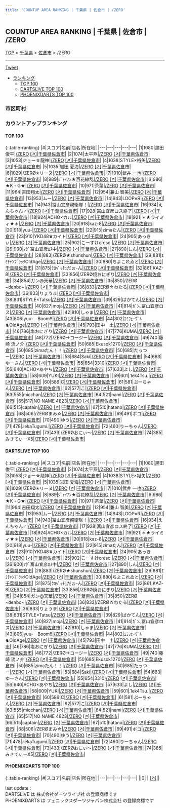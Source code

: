 ```yaml
---
title: 'COUNTUP AREA RANKING | 千葉県 | 佐倉市 | /ZERO'
---
```

## COUNTUP AREA RANKING | 千葉県 | 佐倉市 | /ZERO

[TOP](/darts/rank/) > [千葉県](/darts/rank/千葉県/) > [佐倉市](/darts/rank/千葉県/佐倉市/) > /ZERO

___

<a href="https://twitter.com/share?ref_src=twsrc%5Etfw" data-text="COUNTUP AREA RANKING | 千葉県佐倉市/ZERO" class="twitter-share-button" data-hashtags="DARTSLIVE,PHOENIXDARTS,darts,ダーツ" data-show-count="false">Tweet</a>

* [ランキング](#カウントアップランキング)
    * [TOP 100](#top-100)
    * [DARTSLIVE TOP 100](#dartslive-top-100)
    * [PHOENIXDARTS TOP 100](#phoenixdarts-top-100)

### 市区町村

<ul>

</ul>

### カウントアップランキング

#### TOP 100



{:.table-ranking}
|#|スコア|名前|店名|所在地|
|---|---|---|---|---|
|1|1080|<span class="rank-name-dl">黒田 俊平</span>|<a href="/darts/rank/shops/87c062e3595cfa480d9b047a20a7ba1e.html">/ZERO</a> <a href="https://search.dartslive.com/jp/shop/87c062e3595cfa480d9b047a20a7ba1e">[↗]</a>|<a href="/darts/rank/千葉県/佐倉市">千葉県佐倉市</a>|
|2|1074|<span class="rank-name-dl">太平燕</span>|<a href="/darts/rank/shops/87c062e3595cfa480d9b047a20a7ba1e.html">/ZERO</a> <a href="https://search.dartslive.com/jp/shop/87c062e3595cfa480d9b047a20a7ba1e">[↗]</a>|<a href="/darts/rank/千葉県/佐倉市">千葉県佐倉市</a>|
|3|1053|<span class="rank-name-dl">ジョー☆龍神</span>|<a href="/darts/rank/shops/87c062e3595cfa480d9b047a20a7ba1e.html">/ZERO</a> <a href="https://search.dartslive.com/jp/shop/87c062e3595cfa480d9b047a20a7ba1e">[↗]</a>|<a href="/darts/rank/千葉県/佐倉市">千葉県佐倉市</a>|
|4|1038|<span class="rank-name-dl">STYLE×裕矢</span>|<a href="/darts/rank/shops/87c062e3595cfa480d9b047a20a7ba1e.html">/ZERO</a> <a href="https://search.dartslive.com/jp/shop/87c062e3595cfa480d9b047a20a7ba1e">[↗]</a>|<a href="/darts/rank/千葉県/佐倉市">千葉県佐倉市</a>|
|5|1035|<span class="rank-name-dl">岩田 夏海</span>|<a href="/darts/rank/shops/87c062e3595cfa480d9b047a20a7ba1e.html">/ZERO</a> <a href="https://search.dartslive.com/jp/shop/87c062e3595cfa480d9b047a20a7ba1e">[↗]</a>|<a href="/darts/rank/千葉県/佐倉市">千葉県佐倉市</a>|
|6|1029|<span class="rank-name-dl">/ZERØ✭リーヌ</span>|<a href="/darts/rank/shops/87c062e3595cfa480d9b047a20a7ba1e.html">/ZERO</a> <a href="https://search.dartslive.com/jp/shop/87c062e3595cfa480d9b047a20a7ba1e">[↗]</a>|<a href="/darts/rank/千葉県/佐倉市">千葉県佐倉市</a>|
|7|1010|<span class="rank-name-dl">武井 一也</span>|<a href="/darts/rank/shops/87c062e3595cfa480d9b047a20a7ba1e.html">/ZERO</a> <a href="https://search.dartslive.com/jp/shop/87c062e3595cfa480d9b047a20a7ba1e">[↗]</a>|<a href="/darts/rank/千葉県/佐倉市">千葉県佐倉市</a>|
|8|989|<span class="rank-name-dl">ｼﾞｬｲｱﾝ★百花繚乱</span>|<a href="/darts/rank/shops/87c062e3595cfa480d9b047a20a7ba1e.html">/ZERO</a> <a href="https://search.dartslive.com/jp/shop/87c062e3595cfa480d9b047a20a7ba1e">[↗]</a>|<a href="/darts/rank/千葉県/佐倉市">千葉県佐倉市</a>|
|9|986|<span class="rank-name-dl">★K・G★</span>|<a href="/darts/rank/shops/87c062e3595cfa480d9b047a20a7ba1e.html">/ZERO</a> <a href="https://search.dartslive.com/jp/shop/87c062e3595cfa480d9b047a20a7ba1e">[↗]</a>|<a href="/darts/rank/千葉県/佐倉市">千葉県佐倉市</a>|
|10|971|<span class="rank-name-dl">茶葉</span>|<a href="/darts/rank/shops/87c062e3595cfa480d9b047a20a7ba1e.html">/ZERO</a> <a href="https://search.dartslive.com/jp/shop/87c062e3595cfa480d9b047a20a7ba1e">[↗]</a>|<a href="/darts/rank/千葉県/佐倉市">千葉県佐倉市</a>|
|11|964|<span class="rank-name-dl">吉田翔太</span>|<a href="/darts/rank/shops/87c062e3595cfa480d9b047a20a7ba1e.html">/ZERO</a> <a href="https://search.dartslive.com/jp/shop/87c062e3595cfa480d9b047a20a7ba1e">[↗]</a>|<a href="/darts/rank/千葉県/佐倉市">千葉県佐倉市</a>|
|12|954|<span class="rank-name-dl">兼山 智美</span>|<a href="/darts/rank/shops/87c062e3595cfa480d9b047a20a7ba1e.html">/ZERO</a> <a href="https://search.dartslive.com/jp/shop/87c062e3595cfa480d9b047a20a7ba1e">[↗]</a>|<a href="/darts/rank/千葉県/佐倉市">千葉県佐倉市</a>|
|13|953|<span class="rank-name-dl">ムー</span>|<a href="/darts/rank/shops/87c062e3595cfa480d9b047a20a7ba1e.html">/ZERO</a> <a href="https://search.dartslive.com/jp/shop/87c062e3595cfa480d9b047a20a7ba1e">[↗]</a>|<a href="/darts/rank/千葉県/佐倉市">千葉県佐倉市</a>|
|14|943|<span class="rank-name-dl">LOOP⭐︎R</span>|<a href="/darts/rank/shops/87c062e3595cfa480d9b047a20a7ba1e.html">/ZERO</a> <a href="https://search.dartslive.com/jp/shop/87c062e3595cfa480d9b047a20a7ba1e">[↗]</a>|<a href="/darts/rank/千葉県/佐倉市">千葉県佐倉市</a>|
|14|943|<span class="rank-name-dl">冨山宜彦親衛隊！</span>|<a href="/darts/rank/shops/87c062e3595cfa480d9b047a20a7ba1e.html">/ZERO</a> <a href="https://search.dartslive.com/jp/shop/87c062e3595cfa480d9b047a20a7ba1e">[↗]</a>|<a href="/darts/rank/千葉県/佐倉市">千葉県佐倉市</a>|
|16|934|<span class="rank-name-dl">えんちゃん♂</span>|<a href="/darts/rank/shops/87c062e3595cfa480d9b047a20a7ba1e.html">/ZERO</a> <a href="https://search.dartslive.com/jp/shop/87c062e3595cfa480d9b047a20a7ba1e">[↗]</a>|<a href="/darts/rank/千葉県/佐倉市">千葉県佐倉市</a>|
|17|928|<span class="rank-name-dl">冨山宜彦ロス終了</span>|<a href="/darts/rank/shops/87c062e3595cfa480d9b047a20a7ba1e.html">/ZERO</a> <a href="https://search.dartslive.com/jp/shop/87c062e3595cfa480d9b047a20a7ba1e">[↗]</a>|<a href="/darts/rank/千葉県/佐倉市">千葉県佐倉市</a>|
|18|924|<span class="rank-name-dl">ACHO×カル</span>|<a href="/darts/rank/shops/87c062e3595cfa480d9b047a20a7ba1e.html">/ZERO</a> <a href="https://search.dartslive.com/jp/shop/87c062e3595cfa480d9b047a20a7ba1e">[↗]</a>|<a href="/darts/rank/千葉県/佐倉市">千葉県佐倉市</a>|
|19|921|<span class="rank-name-dl">＊★ライミィ★＊</span>|<a href="/darts/rank/shops/87c062e3595cfa480d9b047a20a7ba1e.html">/ZERO</a> <a href="https://search.dartslive.com/jp/shop/87c062e3595cfa480d9b047a20a7ba1e">[↗]</a>|<a href="/darts/rank/千葉県/佐倉市">千葉県佐倉市</a>|
|20|918|<span class="rank-name-dl">kaz-8</span>|<a href="/darts/rank/shops/87c062e3595cfa480d9b047a20a7ba1e.html">/ZERO</a> <a href="https://search.dartslive.com/jp/shop/87c062e3595cfa480d9b047a20a7ba1e">[↗]</a>|<a href="/darts/rank/千葉県/佐倉市">千葉県佐倉市</a>|
|20|918|<span class="rank-name-dl">yuu-</span>|<a href="/darts/rank/shops/87c062e3595cfa480d9b047a20a7ba1e.html">/ZERO</a> <a href="https://search.dartslive.com/jp/shop/87c062e3595cfa480d9b047a20a7ba1e">[↗]</a>|<a href="/darts/rank/千葉県/佐倉市">千葉県佐倉市</a>|
|22|915|<span class="rank-name-dl">zimaたん</span>|<a href="/darts/rank/shops/87c062e3595cfa480d9b047a20a7ba1e.html">/ZERO</a> <a href="https://search.dartslive.com/jp/shop/87c062e3595cfa480d9b047a20a7ba1e">[↗]</a>|<a href="/darts/rank/千葉県/佐倉市">千葉県佐倉市</a>|
|23|910|<span class="rank-name-dl">YKD48♛カイト</span>|<a href="/darts/rank/shops/87c062e3595cfa480d9b047a20a7ba1e.html">/ZERO</a> <a href="https://search.dartslive.com/jp/shop/87c062e3595cfa480d9b047a20a7ba1e">[↗]</a>|<a href="/darts/rank/千葉県/佐倉市">千葉県佐倉市</a>|
|24|905|<span class="rank-name-dl">あっきぃ</span>|<a href="/darts/rank/shops/87c062e3595cfa480d9b047a20a7ba1e.html">/ZERO</a> <a href="https://search.dartslive.com/jp/shop/87c062e3595cfa480d9b047a20a7ba1e">[↗]</a>|<a href="/darts/rank/千葉県/佐倉市">千葉県佐倉市</a>|
|25|902|<span class="rank-name-dl">こーすけcresc.</span>|<a href="/darts/rank/shops/87c062e3595cfa480d9b047a20a7ba1e.html">/ZERO</a> <a href="https://search.dartslive.com/jp/shop/87c062e3595cfa480d9b047a20a7ba1e">[↗]</a>|<a href="/darts/rank/千葉県/佐倉市">千葉県佐倉市</a>|
|26|900|<span class="rank-name-dl">ﾏﾀﾞ冨山宜彦ﾛｽ中</span>|<a href="/darts/rank/shops/87c062e3595cfa480d9b047a20a7ba1e.html">/ZERO</a> <a href="https://search.dartslive.com/jp/shop/87c062e3595cfa480d9b047a20a7ba1e">[↗]</a>|<a href="/darts/rank/千葉県/佐倉市">千葉県佐倉市</a>|
|27|890|<span class="rank-name-dl">しん</span>|<a href="/darts/rank/shops/87c062e3595cfa480d9b047a20a7ba1e.html">/ZERO</a> <a href="https://search.dartslive.com/jp/shop/87c062e3595cfa480d9b047a20a7ba1e">[↗]</a>|<a href="/darts/rank/千葉県/佐倉市">千葉県佐倉市</a>|
|28|883|<span class="rank-name-dl">/ZERØ★shunshun</span>|<a href="/darts/rank/shops/87c062e3595cfa480d9b047a20a7ba1e.html">/ZERO</a> <a href="https://search.dartslive.com/jp/shop/87c062e3595cfa480d9b047a20a7ba1e">[↗]</a>|<a href="/darts/rank/千葉県/佐倉市">千葉県佐倉市</a>|
|29|881|<span class="rank-name-dl">ｴﾐﾁｬﾝﾌﾞﾗｯｸOldAge</span>|<a href="/darts/rank/shops/87c062e3595cfa480d9b047a20a7ba1e.html">/ZERO</a> <a href="https://search.dartslive.com/jp/shop/87c062e3595cfa480d9b047a20a7ba1e">[↗]</a>|<a href="/darts/rank/千葉県/佐倉市">千葉県佐倉市</a>|
|30|880|<span class="rank-name-dl">ちよこれゐと</span>|<a href="/darts/rank/shops/87c062e3595cfa480d9b047a20a7ba1e.html">/ZERO</a> <a href="https://search.dartslive.com/jp/shop/87c062e3595cfa480d9b047a20a7ba1e">[↗]</a>|<a href="/darts/rank/千葉県/佐倉市">千葉県佐倉市</a>|
|31|875|<span class="rank-name-dl">ｸﾛﾍﾟｯﾁｭだぉ-ん</span>|<a href="/darts/rank/shops/87c062e3595cfa480d9b047a20a7ba1e.html">/ZERO</a> <a href="https://search.dartslive.com/jp/shop/87c062e3595cfa480d9b047a20a7ba1e">[↗]</a>|<a href="/darts/rank/千葉県/佐倉市">千葉県佐倉市</a>|
|32|861|<span class="rank-name-dl">KAZ-8</span>|<a href="/darts/rank/shops/87c062e3595cfa480d9b047a20a7ba1e.html">/ZERO</a> <a href="https://search.dartslive.com/jp/shop/87c062e3595cfa480d9b047a20a7ba1e">[↗]</a>|<a href="/darts/rank/千葉県/佐倉市">千葉県佐倉市</a>|
|33|856|<span class="rank-name-dl">/ZERØ焼おにぎり</span>|<a href="/darts/rank/shops/87c062e3595cfa480d9b047a20a7ba1e.html">/ZERO</a> <a href="https://search.dartslive.com/jp/shop/87c062e3595cfa480d9b047a20a7ba1e">[↗]</a>|<a href="/darts/rank/千葉県/佐倉市">千葉県佐倉市</a>|
|34|854|<span class="rank-name-dl">ガン@天華</span>|<a href="/darts/rank/shops/87c062e3595cfa480d9b047a20a7ba1e.html">/ZERO</a> <a href="https://search.dartslive.com/jp/shop/87c062e3595cfa480d9b047a20a7ba1e">[↗]</a>|<a href="/darts/rank/千葉県/佐倉市">千葉県佐倉市</a>|
|35|850|<span class="rank-name-dl">/ZERØ ~denbo~</span>|<a href="/darts/rank/shops/87c062e3595cfa480d9b047a20a7ba1e.html">/ZERO</a> <a href="https://search.dartslive.com/jp/shop/87c062e3595cfa480d9b047a20a7ba1e">[↗]</a>|<a href="/darts/rank/千葉県/佐倉市">千葉県佐倉市</a>|
|36|833|<span class="rank-name-dl">/ZERØ☆わたる</span>|<a href="/darts/rank/shops/87c062e3595cfa480d9b047a20a7ba1e.html">/ZERO</a> <a href="https://search.dartslive.com/jp/shop/87c062e3595cfa480d9b047a20a7ba1e">[↗]</a>|<a href="/darts/rank/千葉県/佐倉市">千葉県佐倉市</a>|
|36|833|<span class="rank-name-dl">りょうま</span>|<a href="/darts/rank/shops/87c062e3595cfa480d9b047a20a7ba1e.html">/ZERO</a> <a href="https://search.dartslive.com/jp/shop/87c062e3595cfa480d9b047a20a7ba1e">[↗]</a>|<a href="/darts/rank/千葉県/佐倉市">千葉県佐倉市</a>|
|38|831|<span class="rank-name-dl">STYLE×Tatsu</span>|<a href="/darts/rank/shops/87c062e3595cfa480d9b047a20a7ba1e.html">/ZERO</a> <a href="https://search.dartslive.com/jp/shop/87c062e3595cfa480d9b047a20a7ba1e">[↗]</a>|<a href="/darts/rank/千葉県/佐倉市">千葉県佐倉市</a>|
|39|829|<span class="rank-name-dl">ばかてん</span>|<a href="/darts/rank/shops/87c062e3595cfa480d9b047a20a7ba1e.html">/ZERO</a> <a href="https://search.dartslive.com/jp/shop/87c062e3595cfa480d9b047a20a7ba1e">[↗]</a>|<a href="/darts/rank/千葉県/佐倉市">千葉県佐倉市</a>|
|40|827|<span class="rank-name-dl">moja</span>|<a href="/darts/rank/shops/87c062e3595cfa480d9b047a20a7ba1e.html">/ZERO</a> <a href="https://search.dartslive.com/jp/shop/87c062e3595cfa480d9b047a20a7ba1e">[↗]</a>|<a href="/darts/rank/千葉県/佐倉市">千葉県佐倉市</a>|
|41|814|<span class="rank-name-dl">ｶﾞﾝ､冨山宜彦ロス</span>|<a href="/darts/rank/shops/87c062e3595cfa480d9b047a20a7ba1e.html">/ZERO</a> <a href="https://search.dartslive.com/jp/shop/87c062e3595cfa480d9b047a20a7ba1e">[↗]</a>|<a href="/darts/rank/千葉県/佐倉市">千葉県佐倉市</a>|
|42|810|<span class="rank-name-dl">しゃま</span>|<a href="/darts/rank/shops/87c062e3595cfa480d9b047a20a7ba1e.html">/ZERO</a> <a href="https://search.dartslive.com/jp/shop/87c062e3595cfa480d9b047a20a7ba1e">[↗]</a>|<a href="/darts/rank/千葉県/佐倉市">千葉県佐倉市</a>|
|43|806|<span class="rank-name-dl">yuu-　Boom!!</span>|<a href="/darts/rank/shops/87c062e3595cfa480d9b047a20a7ba1e.html">/ZERO</a> <a href="https://search.dartslive.com/jp/shop/87c062e3595cfa480d9b047a20a7ba1e">[↗]</a>|<a href="/darts/rank/千葉県/佐倉市">千葉県佐倉市</a>|
|44|802|<span class="rank-name-dl">ｴﾐﾌｪｰｳﾞﾙ♞OldAge</span>|<a href="/darts/rank/shops/87c062e3595cfa480d9b047a20a7ba1e.html">/ZERO</a> <a href="https://search.dartslive.com/jp/shop/87c062e3595cfa480d9b047a20a7ba1e">[↗]</a>|<a href="/darts/rank/千葉県/佐倉市">千葉県佐倉市</a>|
|45|793|<span class="rank-name-dl">田中　土</span>|<a href="/darts/rank/shops/87c062e3595cfa480d9b047a20a7ba1e.html">/ZERO</a> <a href="https://search.dartslive.com/jp/shop/87c062e3595cfa480d9b047a20a7ba1e">[↗]</a>|<a href="/darts/rank/千葉県/佐倉市">千葉県佐倉市</a>|
|46|786|<span class="rank-name-dl">塩おにぎり</span>|<a href="/darts/rank/shops/87c062e3595cfa480d9b047a20a7ba1e.html">/ZERO</a> <a href="https://search.dartslive.com/jp/shop/87c062e3595cfa480d9b047a20a7ba1e">[↗]</a>|<a href="/darts/rank/千葉県/佐倉市">千葉県佐倉市</a>|
|47|776|<span class="rank-name-dl">KUMA</span>|<a href="/darts/rank/shops/87c062e3595cfa480d9b047a20a7ba1e.html">/ZERO</a> <a href="https://search.dartslive.com/jp/shop/87c062e3595cfa480d9b047a20a7ba1e">[↗]</a>|<a href="/darts/rank/千葉県/佐倉市">千葉県佐倉市</a>|
|48|772|<span class="rank-name-dl">/ZERØ→コージー</span>|<a href="/darts/rank/shops/87c062e3595cfa480d9b047a20a7ba1e.html">/ZERO</a> <a href="https://search.dartslive.com/jp/shop/87c062e3595cfa480d9b047a20a7ba1e">[↗]</a>|<a href="/darts/rank/千葉県/佐倉市">千葉県佐倉市</a>|
|49|740|<span class="rank-name-dl">藤崎 流ノ介</span>|<a href="/darts/rank/shops/87c062e3595cfa480d9b047a20a7ba1e.html">/ZERO</a> <a href="https://search.dartslive.com/jp/shop/87c062e3595cfa480d9b047a20a7ba1e">[↗]</a>|<a href="/darts/rank/千葉県/佐倉市">千葉県佐倉市</a>|
|50|685|<span class="rank-name-dl">Ekusok1270</span>|<a href="/darts/rank/shops/87c062e3595cfa480d9b047a20a7ba1e.html">/ZERO</a> <a href="https://search.dartslive.com/jp/shop/87c062e3595cfa480d9b047a20a7ba1e">[↗]</a>|<a href="/darts/rank/千葉県/佐倉市">千葉県佐倉市</a>|
|50|685|<span class="rank-name-dl">zimaたん！！</span>|<a href="/darts/rank/shops/87c062e3595cfa480d9b047a20a7ba1e.html">/ZERO</a> <a href="https://search.dartslive.com/jp/shop/87c062e3595cfa480d9b047a20a7ba1e">[↗]</a>|<a href="/darts/rank/千葉県/佐倉市">千葉県佐倉市</a>|
|50|685|<span class="rank-name-dl">たっつー</span>|<a href="/darts/rank/shops/87c062e3595cfa480d9b047a20a7ba1e.html">/ZERO</a> <a href="https://search.dartslive.com/jp/shop/87c062e3595cfa480d9b047a20a7ba1e">[↗]</a>|<a href="/darts/rank/千葉県/佐倉市">千葉県佐倉市</a>|
|53|684|<span class="rank-name-dl">Saki</span>|<a href="/darts/rank/shops/87c062e3595cfa480d9b047a20a7ba1e.html">/ZERO</a> <a href="https://search.dartslive.com/jp/shop/87c062e3595cfa480d9b047a20a7ba1e">[↗]</a>|<a href="/darts/rank/千葉県/佐倉市">千葉県佐倉市</a>|
|54|663|<span class="rank-name-dl">ゆーさん</span>|<a href="/darts/rank/shops/87c062e3595cfa480d9b047a20a7ba1e.html">/ZERO</a> <a href="https://search.dartslive.com/jp/shop/87c062e3595cfa480d9b047a20a7ba1e">[↗]</a>|<a href="/darts/rank/千葉県/佐倉市">千葉県佐倉市</a>|
|55|654|<span class="rank-name-dl">3310</span>|<a href="/darts/rank/shops/87c062e3595cfa480d9b047a20a7ba1e.html">/ZERO</a> <a href="https://search.dartslive.com/jp/shop/87c062e3595cfa480d9b047a20a7ba1e">[↗]</a>|<a href="/darts/rank/千葉県/佐倉市">千葉県佐倉市</a>|
|56|640|<span class="rank-name-dl">ACHO×あやち</span>|<a href="/darts/rank/shops/87c062e3595cfa480d9b047a20a7ba1e.html">/ZERO</a> <a href="https://search.dartslive.com/jp/shop/87c062e3595cfa480d9b047a20a7ba1e">[↗]</a>|<a href="/darts/rank/千葉県/佐倉市">千葉県佐倉市</a>|
|57|633|<span class="rank-name-dl">よし</span>|<a href="/darts/rank/shops/87c062e3595cfa480d9b047a20a7ba1e.html">/ZERO</a> <a href="https://search.dartslive.com/jp/shop/87c062e3595cfa480d9b047a20a7ba1e">[↗]</a>|<a href="/darts/rank/千葉県/佐倉市">千葉県佐倉市</a>|
|58|609|<span class="rank-name-dl">YUKI</span>|<a href="/darts/rank/shops/87c062e3595cfa480d9b047a20a7ba1e.html">/ZERO</a> <a href="https://search.dartslive.com/jp/shop/87c062e3595cfa480d9b047a20a7ba1e">[↗]</a>|<a href="/darts/rank/千葉県/佐倉市">千葉県佐倉市</a>|
|59|601|<span class="rank-name-dl">.1ek4Tsu.</span>|<a href="/darts/rank/shops/87c062e3595cfa480d9b047a20a7ba1e.html">/ZERO</a> <a href="https://search.dartslive.com/jp/shop/87c062e3595cfa480d9b047a20a7ba1e">[↗]</a>|<a href="/darts/rank/千葉県/佐倉市">千葉県佐倉市</a>|
|60|586|<span class="rank-name-dl">C</span>|<a href="/darts/rank/shops/87c062e3595cfa480d9b047a20a7ba1e.html">/ZERO</a> <a href="https://search.dartslive.com/jp/shop/87c062e3595cfa480d9b047a20a7ba1e">[↗]</a>|<a href="/darts/rank/千葉県/佐倉市">千葉県佐倉市</a>|
|61|581|<span class="rank-name-dl">ぷーちゃん</span>|<a href="/darts/rank/shops/87c062e3595cfa480d9b047a20a7ba1e.html">/ZERO</a> <a href="https://search.dartslive.com/jp/shop/87c062e3595cfa480d9b047a20a7ba1e">[↗]</a>|<a href="/darts/rank/千葉県/佐倉市">千葉県佐倉市</a>|
|62|577|<span class="rank-name-dl">こ</span>|<a href="/darts/rank/shops/87c062e3595cfa480d9b047a20a7ba1e.html">/ZERO</a> <a href="https://search.dartslive.com/jp/shop/87c062e3595cfa480d9b047a20a7ba1e">[↗]</a>|<a href="/darts/rank/千葉県/佐倉市">千葉県佐倉市</a>|
|63|555|<span class="rank-name-dl">micchan</span>|<a href="/darts/rank/shops/87c062e3595cfa480d9b047a20a7ba1e.html">/ZERO</a> <a href="https://search.dartslive.com/jp/shop/87c062e3595cfa480d9b047a20a7ba1e">[↗]</a>|<a href="/darts/rank/千葉県/佐倉市">千葉県佐倉市</a>|
|64|521|<span class="rank-name-dl">nami</span>|<a href="/darts/rank/shops/87c062e3595cfa480d9b047a20a7ba1e.html">/ZERO</a> <a href="https://search.dartslive.com/jp/shop/87c062e3595cfa480d9b047a20a7ba1e">[↗]</a>|<a href="/darts/rank/千葉県/佐倉市">千葉県佐倉市</a>|
|65|517|<span class="rank-name-dl">NO NAME 4823</span>|<a href="/darts/rank/shops/87c062e3595cfa480d9b047a20a7ba1e.html">/ZERO</a> <a href="https://search.dartslive.com/jp/shop/87c062e3595cfa480d9b047a20a7ba1e">[↗]</a>|<a href="/darts/rank/千葉県/佐倉市">千葉県佐倉市</a>|
|66|515|<span class="rank-name-dl">captain</span>|<a href="/darts/rank/shops/87c062e3595cfa480d9b047a20a7ba1e.html">/ZERO</a> <a href="https://search.dartslive.com/jp/shop/87c062e3595cfa480d9b047a20a7ba1e">[↗]</a>|<a href="/darts/rank/千葉県/佐倉市">千葉県佐倉市</a>|
|67|510|<span class="rank-name-dl">hatano</span>|<a href="/darts/rank/shops/87c062e3595cfa480d9b047a20a7ba1e.html">/ZERO</a> <a href="https://search.dartslive.com/jp/shop/87c062e3595cfa480d9b047a20a7ba1e">[↗]</a>|<a href="/darts/rank/千葉県/佐倉市">千葉県佐倉市</a>|
|68|506|<span class="rank-name-dl">/ZERØまみ☆</span>|<a href="/darts/rank/shops/87c062e3595cfa480d9b047a20a7ba1e.html">/ZERO</a> <a href="https://search.dartslive.com/jp/shop/87c062e3595cfa480d9b047a20a7ba1e">[↗]</a>|<a href="/darts/rank/千葉県/佐倉市">千葉県佐倉市</a>|
|69|491|<span class="rank-name-dl">ポコ</span>|<a href="/darts/rank/shops/87c062e3595cfa480d9b047a20a7ba1e.html">/ZERO</a> <a href="https://search.dartslive.com/jp/shop/87c062e3595cfa480d9b047a20a7ba1e">[↗]</a>|<a href="/darts/rank/千葉県/佐倉市">千葉県佐倉市</a>|
|70|490|<span class="rank-name-dl">ゆう</span>|<a href="/darts/rank/shops/87c062e3595cfa480d9b047a20a7ba1e.html">/ZERO</a> <a href="https://search.dartslive.com/jp/shop/87c062e3595cfa480d9b047a20a7ba1e">[↗]</a>|<a href="/darts/rank/千葉県/佐倉市">千葉県佐倉市</a>|
|71|478|<span class="rank-name-dl">.iekaTugumi.</span>|<a href="/darts/rank/shops/87c062e3595cfa480d9b047a20a7ba1e.html">/ZERO</a> <a href="https://search.dartslive.com/jp/shop/87c062e3595cfa480d9b047a20a7ba1e">[↗]</a>|<a href="/darts/rank/千葉県/佐倉市">千葉県佐倉市</a>|
|72|460|<span class="rank-name-dl">りーちゃん</span>|<a href="/darts/rank/shops/87c062e3595cfa480d9b047a20a7ba1e.html">/ZERO</a> <a href="https://search.dartslive.com/jp/shop/87c062e3595cfa480d9b047a20a7ba1e">[↗]</a>|<a href="/darts/rank/千葉県/佐倉市">千葉県佐倉市</a>|
|73|433|<span class="rank-name-dl">/ZERØおにぃ～</span>|<a href="/darts/rank/shops/87c062e3595cfa480d9b047a20a7ba1e.html">/ZERO</a> <a href="https://search.dartslive.com/jp/shop/87c062e3595cfa480d9b047a20a7ba1e">[↗]</a>|<a href="/darts/rank/千葉県/佐倉市">千葉県佐倉市</a>|
|74|385|<span class="rank-name-dl">みきてぃーX5</span>|<a href="/darts/rank/shops/87c062e3595cfa480d9b047a20a7ba1e.html">/ZERO</a> <a href="https://search.dartslive.com/jp/shop/87c062e3595cfa480d9b047a20a7ba1e">[↗]</a>|<a href="/darts/rank/千葉県/佐倉市">千葉県佐倉市</a>|


#### DARTSLIVE TOP 100



{:.table-ranking}
|#|スコア|名前|店名|所在地|
|---|---|---|---|---|
|1|1080|<span class="rank-name-dl">黒田 俊平</span>|<a href="/darts/rank/shops/87c062e3595cfa480d9b047a20a7ba1e.html">/ZERO</a> <a href="https://search.dartslive.com/jp/shop/87c062e3595cfa480d9b047a20a7ba1e">[↗]</a>|<a href="/darts/rank/千葉県/佐倉市">千葉県佐倉市</a>|
|2|1074|<span class="rank-name-dl">太平燕</span>|<a href="/darts/rank/shops/87c062e3595cfa480d9b047a20a7ba1e.html">/ZERO</a> <a href="https://search.dartslive.com/jp/shop/87c062e3595cfa480d9b047a20a7ba1e">[↗]</a>|<a href="/darts/rank/千葉県/佐倉市">千葉県佐倉市</a>|
|3|1053|<span class="rank-name-dl">ジョー☆龍神</span>|<a href="/darts/rank/shops/87c062e3595cfa480d9b047a20a7ba1e.html">/ZERO</a> <a href="https://search.dartslive.com/jp/shop/87c062e3595cfa480d9b047a20a7ba1e">[↗]</a>|<a href="/darts/rank/千葉県/佐倉市">千葉県佐倉市</a>|
|4|1038|<span class="rank-name-dl">STYLE×裕矢</span>|<a href="/darts/rank/shops/87c062e3595cfa480d9b047a20a7ba1e.html">/ZERO</a> <a href="https://search.dartslive.com/jp/shop/87c062e3595cfa480d9b047a20a7ba1e">[↗]</a>|<a href="/darts/rank/千葉県/佐倉市">千葉県佐倉市</a>|
|5|1035|<span class="rank-name-dl">岩田 夏海</span>|<a href="/darts/rank/shops/87c062e3595cfa480d9b047a20a7ba1e.html">/ZERO</a> <a href="https://search.dartslive.com/jp/shop/87c062e3595cfa480d9b047a20a7ba1e">[↗]</a>|<a href="/darts/rank/千葉県/佐倉市">千葉県佐倉市</a>|
|6|1029|<span class="rank-name-dl">/ZERØ✭リーヌ</span>|<a href="/darts/rank/shops/87c062e3595cfa480d9b047a20a7ba1e.html">/ZERO</a> <a href="https://search.dartslive.com/jp/shop/87c062e3595cfa480d9b047a20a7ba1e">[↗]</a>|<a href="/darts/rank/千葉県/佐倉市">千葉県佐倉市</a>|
|7|1010|<span class="rank-name-dl">武井 一也</span>|<a href="/darts/rank/shops/87c062e3595cfa480d9b047a20a7ba1e.html">/ZERO</a> <a href="https://search.dartslive.com/jp/shop/87c062e3595cfa480d9b047a20a7ba1e">[↗]</a>|<a href="/darts/rank/千葉県/佐倉市">千葉県佐倉市</a>|
|8|989|<span class="rank-name-dl">ｼﾞｬｲｱﾝ★百花繚乱</span>|<a href="/darts/rank/shops/87c062e3595cfa480d9b047a20a7ba1e.html">/ZERO</a> <a href="https://search.dartslive.com/jp/shop/87c062e3595cfa480d9b047a20a7ba1e">[↗]</a>|<a href="/darts/rank/千葉県/佐倉市">千葉県佐倉市</a>|
|9|986|<span class="rank-name-dl">★K・G★</span>|<a href="/darts/rank/shops/87c062e3595cfa480d9b047a20a7ba1e.html">/ZERO</a> <a href="https://search.dartslive.com/jp/shop/87c062e3595cfa480d9b047a20a7ba1e">[↗]</a>|<a href="/darts/rank/千葉県/佐倉市">千葉県佐倉市</a>|
|10|971|<span class="rank-name-dl">茶葉</span>|<a href="/darts/rank/shops/87c062e3595cfa480d9b047a20a7ba1e.html">/ZERO</a> <a href="https://search.dartslive.com/jp/shop/87c062e3595cfa480d9b047a20a7ba1e">[↗]</a>|<a href="/darts/rank/千葉県/佐倉市">千葉県佐倉市</a>|
|11|964|<span class="rank-name-dl">吉田翔太</span>|<a href="/darts/rank/shops/87c062e3595cfa480d9b047a20a7ba1e.html">/ZERO</a> <a href="https://search.dartslive.com/jp/shop/87c062e3595cfa480d9b047a20a7ba1e">[↗]</a>|<a href="/darts/rank/千葉県/佐倉市">千葉県佐倉市</a>|
|12|954|<span class="rank-name-dl">兼山 智美</span>|<a href="/darts/rank/shops/87c062e3595cfa480d9b047a20a7ba1e.html">/ZERO</a> <a href="https://search.dartslive.com/jp/shop/87c062e3595cfa480d9b047a20a7ba1e">[↗]</a>|<a href="/darts/rank/千葉県/佐倉市">千葉県佐倉市</a>|
|13|953|<span class="rank-name-dl">ムー</span>|<a href="/darts/rank/shops/87c062e3595cfa480d9b047a20a7ba1e.html">/ZERO</a> <a href="https://search.dartslive.com/jp/shop/87c062e3595cfa480d9b047a20a7ba1e">[↗]</a>|<a href="/darts/rank/千葉県/佐倉市">千葉県佐倉市</a>|
|14|943|<span class="rank-name-dl">LOOP⭐︎R</span>|<a href="/darts/rank/shops/87c062e3595cfa480d9b047a20a7ba1e.html">/ZERO</a> <a href="https://search.dartslive.com/jp/shop/87c062e3595cfa480d9b047a20a7ba1e">[↗]</a>|<a href="/darts/rank/千葉県/佐倉市">千葉県佐倉市</a>|
|14|943|<span class="rank-name-dl">冨山宜彦親衛隊！</span>|<a href="/darts/rank/shops/87c062e3595cfa480d9b047a20a7ba1e.html">/ZERO</a> <a href="https://search.dartslive.com/jp/shop/87c062e3595cfa480d9b047a20a7ba1e">[↗]</a>|<a href="/darts/rank/千葉県/佐倉市">千葉県佐倉市</a>|
|16|934|<span class="rank-name-dl">えんちゃん♂</span>|<a href="/darts/rank/shops/87c062e3595cfa480d9b047a20a7ba1e.html">/ZERO</a> <a href="https://search.dartslive.com/jp/shop/87c062e3595cfa480d9b047a20a7ba1e">[↗]</a>|<a href="/darts/rank/千葉県/佐倉市">千葉県佐倉市</a>|
|17|928|<span class="rank-name-dl">冨山宜彦ロス終了</span>|<a href="/darts/rank/shops/87c062e3595cfa480d9b047a20a7ba1e.html">/ZERO</a> <a href="https://search.dartslive.com/jp/shop/87c062e3595cfa480d9b047a20a7ba1e">[↗]</a>|<a href="/darts/rank/千葉県/佐倉市">千葉県佐倉市</a>|
|18|924|<span class="rank-name-dl">ACHO×カル</span>|<a href="/darts/rank/shops/87c062e3595cfa480d9b047a20a7ba1e.html">/ZERO</a> <a href="https://search.dartslive.com/jp/shop/87c062e3595cfa480d9b047a20a7ba1e">[↗]</a>|<a href="/darts/rank/千葉県/佐倉市">千葉県佐倉市</a>|
|19|921|<span class="rank-name-dl">＊★ライミィ★＊</span>|<a href="/darts/rank/shops/87c062e3595cfa480d9b047a20a7ba1e.html">/ZERO</a> <a href="https://search.dartslive.com/jp/shop/87c062e3595cfa480d9b047a20a7ba1e">[↗]</a>|<a href="/darts/rank/千葉県/佐倉市">千葉県佐倉市</a>|
|20|918|<span class="rank-name-dl">kaz-8</span>|<a href="/darts/rank/shops/87c062e3595cfa480d9b047a20a7ba1e.html">/ZERO</a> <a href="https://search.dartslive.com/jp/shop/87c062e3595cfa480d9b047a20a7ba1e">[↗]</a>|<a href="/darts/rank/千葉県/佐倉市">千葉県佐倉市</a>|
|20|918|<span class="rank-name-dl">yuu-</span>|<a href="/darts/rank/shops/87c062e3595cfa480d9b047a20a7ba1e.html">/ZERO</a> <a href="https://search.dartslive.com/jp/shop/87c062e3595cfa480d9b047a20a7ba1e">[↗]</a>|<a href="/darts/rank/千葉県/佐倉市">千葉県佐倉市</a>|
|22|915|<span class="rank-name-dl">zimaたん</span>|<a href="/darts/rank/shops/87c062e3595cfa480d9b047a20a7ba1e.html">/ZERO</a> <a href="https://search.dartslive.com/jp/shop/87c062e3595cfa480d9b047a20a7ba1e">[↗]</a>|<a href="/darts/rank/千葉県/佐倉市">千葉県佐倉市</a>|
|23|910|<span class="rank-name-dl">YKD48♛カイト</span>|<a href="/darts/rank/shops/87c062e3595cfa480d9b047a20a7ba1e.html">/ZERO</a> <a href="https://search.dartslive.com/jp/shop/87c062e3595cfa480d9b047a20a7ba1e">[↗]</a>|<a href="/darts/rank/千葉県/佐倉市">千葉県佐倉市</a>|
|24|905|<span class="rank-name-dl">あっきぃ</span>|<a href="/darts/rank/shops/87c062e3595cfa480d9b047a20a7ba1e.html">/ZERO</a> <a href="https://search.dartslive.com/jp/shop/87c062e3595cfa480d9b047a20a7ba1e">[↗]</a>|<a href="/darts/rank/千葉県/佐倉市">千葉県佐倉市</a>|
|25|902|<span class="rank-name-dl">こーすけcresc.</span>|<a href="/darts/rank/shops/87c062e3595cfa480d9b047a20a7ba1e.html">/ZERO</a> <a href="https://search.dartslive.com/jp/shop/87c062e3595cfa480d9b047a20a7ba1e">[↗]</a>|<a href="/darts/rank/千葉県/佐倉市">千葉県佐倉市</a>|
|26|900|<span class="rank-name-dl">ﾏﾀﾞ冨山宜彦ﾛｽ中</span>|<a href="/darts/rank/shops/87c062e3595cfa480d9b047a20a7ba1e.html">/ZERO</a> <a href="https://search.dartslive.com/jp/shop/87c062e3595cfa480d9b047a20a7ba1e">[↗]</a>|<a href="/darts/rank/千葉県/佐倉市">千葉県佐倉市</a>|
|27|890|<span class="rank-name-dl">しん</span>|<a href="/darts/rank/shops/87c062e3595cfa480d9b047a20a7ba1e.html">/ZERO</a> <a href="https://search.dartslive.com/jp/shop/87c062e3595cfa480d9b047a20a7ba1e">[↗]</a>|<a href="/darts/rank/千葉県/佐倉市">千葉県佐倉市</a>|
|28|883|<span class="rank-name-dl">/ZERØ★shunshun</span>|<a href="/darts/rank/shops/87c062e3595cfa480d9b047a20a7ba1e.html">/ZERO</a> <a href="https://search.dartslive.com/jp/shop/87c062e3595cfa480d9b047a20a7ba1e">[↗]</a>|<a href="/darts/rank/千葉県/佐倉市">千葉県佐倉市</a>|
|29|881|<span class="rank-name-dl">ｴﾐﾁｬﾝﾌﾞﾗｯｸOldAge</span>|<a href="/darts/rank/shops/87c062e3595cfa480d9b047a20a7ba1e.html">/ZERO</a> <a href="https://search.dartslive.com/jp/shop/87c062e3595cfa480d9b047a20a7ba1e">[↗]</a>|<a href="/darts/rank/千葉県/佐倉市">千葉県佐倉市</a>|
|30|880|<span class="rank-name-dl">ちよこれゐと</span>|<a href="/darts/rank/shops/87c062e3595cfa480d9b047a20a7ba1e.html">/ZERO</a> <a href="https://search.dartslive.com/jp/shop/87c062e3595cfa480d9b047a20a7ba1e">[↗]</a>|<a href="/darts/rank/千葉県/佐倉市">千葉県佐倉市</a>|
|31|875|<span class="rank-name-dl">ｸﾛﾍﾟｯﾁｭだぉ-ん</span>|<a href="/darts/rank/shops/87c062e3595cfa480d9b047a20a7ba1e.html">/ZERO</a> <a href="https://search.dartslive.com/jp/shop/87c062e3595cfa480d9b047a20a7ba1e">[↗]</a>|<a href="/darts/rank/千葉県/佐倉市">千葉県佐倉市</a>|
|32|861|<span class="rank-name-dl">KAZ-8</span>|<a href="/darts/rank/shops/87c062e3595cfa480d9b047a20a7ba1e.html">/ZERO</a> <a href="https://search.dartslive.com/jp/shop/87c062e3595cfa480d9b047a20a7ba1e">[↗]</a>|<a href="/darts/rank/千葉県/佐倉市">千葉県佐倉市</a>|
|33|856|<span class="rank-name-dl">/ZERØ焼おにぎり</span>|<a href="/darts/rank/shops/87c062e3595cfa480d9b047a20a7ba1e.html">/ZERO</a> <a href="https://search.dartslive.com/jp/shop/87c062e3595cfa480d9b047a20a7ba1e">[↗]</a>|<a href="/darts/rank/千葉県/佐倉市">千葉県佐倉市</a>|
|34|854|<span class="rank-name-dl">ガン@天華</span>|<a href="/darts/rank/shops/87c062e3595cfa480d9b047a20a7ba1e.html">/ZERO</a> <a href="https://search.dartslive.com/jp/shop/87c062e3595cfa480d9b047a20a7ba1e">[↗]</a>|<a href="/darts/rank/千葉県/佐倉市">千葉県佐倉市</a>|
|35|850|<span class="rank-name-dl">/ZERØ ~denbo~</span>|<a href="/darts/rank/shops/87c062e3595cfa480d9b047a20a7ba1e.html">/ZERO</a> <a href="https://search.dartslive.com/jp/shop/87c062e3595cfa480d9b047a20a7ba1e">[↗]</a>|<a href="/darts/rank/千葉県/佐倉市">千葉県佐倉市</a>|
|36|833|<span class="rank-name-dl">/ZERØ☆わたる</span>|<a href="/darts/rank/shops/87c062e3595cfa480d9b047a20a7ba1e.html">/ZERO</a> <a href="https://search.dartslive.com/jp/shop/87c062e3595cfa480d9b047a20a7ba1e">[↗]</a>|<a href="/darts/rank/千葉県/佐倉市">千葉県佐倉市</a>|
|36|833|<span class="rank-name-dl">りょうま</span>|<a href="/darts/rank/shops/87c062e3595cfa480d9b047a20a7ba1e.html">/ZERO</a> <a href="https://search.dartslive.com/jp/shop/87c062e3595cfa480d9b047a20a7ba1e">[↗]</a>|<a href="/darts/rank/千葉県/佐倉市">千葉県佐倉市</a>|
|38|831|<span class="rank-name-dl">STYLE×Tatsu</span>|<a href="/darts/rank/shops/87c062e3595cfa480d9b047a20a7ba1e.html">/ZERO</a> <a href="https://search.dartslive.com/jp/shop/87c062e3595cfa480d9b047a20a7ba1e">[↗]</a>|<a href="/darts/rank/千葉県/佐倉市">千葉県佐倉市</a>|
|39|829|<span class="rank-name-dl">ばかてん</span>|<a href="/darts/rank/shops/87c062e3595cfa480d9b047a20a7ba1e.html">/ZERO</a> <a href="https://search.dartslive.com/jp/shop/87c062e3595cfa480d9b047a20a7ba1e">[↗]</a>|<a href="/darts/rank/千葉県/佐倉市">千葉県佐倉市</a>|
|40|827|<span class="rank-name-dl">moja</span>|<a href="/darts/rank/shops/87c062e3595cfa480d9b047a20a7ba1e.html">/ZERO</a> <a href="https://search.dartslive.com/jp/shop/87c062e3595cfa480d9b047a20a7ba1e">[↗]</a>|<a href="/darts/rank/千葉県/佐倉市">千葉県佐倉市</a>|
|41|814|<span class="rank-name-dl">ｶﾞﾝ､冨山宜彦ロス</span>|<a href="/darts/rank/shops/87c062e3595cfa480d9b047a20a7ba1e.html">/ZERO</a> <a href="https://search.dartslive.com/jp/shop/87c062e3595cfa480d9b047a20a7ba1e">[↗]</a>|<a href="/darts/rank/千葉県/佐倉市">千葉県佐倉市</a>|
|42|810|<span class="rank-name-dl">しゃま</span>|<a href="/darts/rank/shops/87c062e3595cfa480d9b047a20a7ba1e.html">/ZERO</a> <a href="https://search.dartslive.com/jp/shop/87c062e3595cfa480d9b047a20a7ba1e">[↗]</a>|<a href="/darts/rank/千葉県/佐倉市">千葉県佐倉市</a>|
|43|806|<span class="rank-name-dl">yuu-　Boom!!</span>|<a href="/darts/rank/shops/87c062e3595cfa480d9b047a20a7ba1e.html">/ZERO</a> <a href="https://search.dartslive.com/jp/shop/87c062e3595cfa480d9b047a20a7ba1e">[↗]</a>|<a href="/darts/rank/千葉県/佐倉市">千葉県佐倉市</a>|
|44|802|<span class="rank-name-dl">ｴﾐﾌｪｰｳﾞﾙ♞OldAge</span>|<a href="/darts/rank/shops/87c062e3595cfa480d9b047a20a7ba1e.html">/ZERO</a> <a href="https://search.dartslive.com/jp/shop/87c062e3595cfa480d9b047a20a7ba1e">[↗]</a>|<a href="/darts/rank/千葉県/佐倉市">千葉県佐倉市</a>|
|45|793|<span class="rank-name-dl">田中　土</span>|<a href="/darts/rank/shops/87c062e3595cfa480d9b047a20a7ba1e.html">/ZERO</a> <a href="https://search.dartslive.com/jp/shop/87c062e3595cfa480d9b047a20a7ba1e">[↗]</a>|<a href="/darts/rank/千葉県/佐倉市">千葉県佐倉市</a>|
|46|786|<span class="rank-name-dl">塩おにぎり</span>|<a href="/darts/rank/shops/87c062e3595cfa480d9b047a20a7ba1e.html">/ZERO</a> <a href="https://search.dartslive.com/jp/shop/87c062e3595cfa480d9b047a20a7ba1e">[↗]</a>|<a href="/darts/rank/千葉県/佐倉市">千葉県佐倉市</a>|
|47|776|<span class="rank-name-dl">KUMA</span>|<a href="/darts/rank/shops/87c062e3595cfa480d9b047a20a7ba1e.html">/ZERO</a> <a href="https://search.dartslive.com/jp/shop/87c062e3595cfa480d9b047a20a7ba1e">[↗]</a>|<a href="/darts/rank/千葉県/佐倉市">千葉県佐倉市</a>|
|48|772|<span class="rank-name-dl">/ZERØ→コージー</span>|<a href="/darts/rank/shops/87c062e3595cfa480d9b047a20a7ba1e.html">/ZERO</a> <a href="https://search.dartslive.com/jp/shop/87c062e3595cfa480d9b047a20a7ba1e">[↗]</a>|<a href="/darts/rank/千葉県/佐倉市">千葉県佐倉市</a>|
|49|740|<span class="rank-name-dl">藤崎 流ノ介</span>|<a href="/darts/rank/shops/87c062e3595cfa480d9b047a20a7ba1e.html">/ZERO</a> <a href="https://search.dartslive.com/jp/shop/87c062e3595cfa480d9b047a20a7ba1e">[↗]</a>|<a href="/darts/rank/千葉県/佐倉市">千葉県佐倉市</a>|
|50|685|<span class="rank-name-dl">Ekusok1270</span>|<a href="/darts/rank/shops/87c062e3595cfa480d9b047a20a7ba1e.html">/ZERO</a> <a href="https://search.dartslive.com/jp/shop/87c062e3595cfa480d9b047a20a7ba1e">[↗]</a>|<a href="/darts/rank/千葉県/佐倉市">千葉県佐倉市</a>|
|50|685|<span class="rank-name-dl">zimaたん！！</span>|<a href="/darts/rank/shops/87c062e3595cfa480d9b047a20a7ba1e.html">/ZERO</a> <a href="https://search.dartslive.com/jp/shop/87c062e3595cfa480d9b047a20a7ba1e">[↗]</a>|<a href="/darts/rank/千葉県/佐倉市">千葉県佐倉市</a>|
|50|685|<span class="rank-name-dl">たっつー</span>|<a href="/darts/rank/shops/87c062e3595cfa480d9b047a20a7ba1e.html">/ZERO</a> <a href="https://search.dartslive.com/jp/shop/87c062e3595cfa480d9b047a20a7ba1e">[↗]</a>|<a href="/darts/rank/千葉県/佐倉市">千葉県佐倉市</a>|
|53|684|<span class="rank-name-dl">Saki</span>|<a href="/darts/rank/shops/87c062e3595cfa480d9b047a20a7ba1e.html">/ZERO</a> <a href="https://search.dartslive.com/jp/shop/87c062e3595cfa480d9b047a20a7ba1e">[↗]</a>|<a href="/darts/rank/千葉県/佐倉市">千葉県佐倉市</a>|
|54|663|<span class="rank-name-dl">ゆーさん</span>|<a href="/darts/rank/shops/87c062e3595cfa480d9b047a20a7ba1e.html">/ZERO</a> <a href="https://search.dartslive.com/jp/shop/87c062e3595cfa480d9b047a20a7ba1e">[↗]</a>|<a href="/darts/rank/千葉県/佐倉市">千葉県佐倉市</a>|
|55|654|<span class="rank-name-dl">3310</span>|<a href="/darts/rank/shops/87c062e3595cfa480d9b047a20a7ba1e.html">/ZERO</a> <a href="https://search.dartslive.com/jp/shop/87c062e3595cfa480d9b047a20a7ba1e">[↗]</a>|<a href="/darts/rank/千葉県/佐倉市">千葉県佐倉市</a>|
|56|640|<span class="rank-name-dl">ACHO×あやち</span>|<a href="/darts/rank/shops/87c062e3595cfa480d9b047a20a7ba1e.html">/ZERO</a> <a href="https://search.dartslive.com/jp/shop/87c062e3595cfa480d9b047a20a7ba1e">[↗]</a>|<a href="/darts/rank/千葉県/佐倉市">千葉県佐倉市</a>|
|57|633|<span class="rank-name-dl">よし</span>|<a href="/darts/rank/shops/87c062e3595cfa480d9b047a20a7ba1e.html">/ZERO</a> <a href="https://search.dartslive.com/jp/shop/87c062e3595cfa480d9b047a20a7ba1e">[↗]</a>|<a href="/darts/rank/千葉県/佐倉市">千葉県佐倉市</a>|
|58|609|<span class="rank-name-dl">YUKI</span>|<a href="/darts/rank/shops/87c062e3595cfa480d9b047a20a7ba1e.html">/ZERO</a> <a href="https://search.dartslive.com/jp/shop/87c062e3595cfa480d9b047a20a7ba1e">[↗]</a>|<a href="/darts/rank/千葉県/佐倉市">千葉県佐倉市</a>|
|59|601|<span class="rank-name-dl">.1ek4Tsu.</span>|<a href="/darts/rank/shops/87c062e3595cfa480d9b047a20a7ba1e.html">/ZERO</a> <a href="https://search.dartslive.com/jp/shop/87c062e3595cfa480d9b047a20a7ba1e">[↗]</a>|<a href="/darts/rank/千葉県/佐倉市">千葉県佐倉市</a>|
|60|586|<span class="rank-name-dl">C</span>|<a href="/darts/rank/shops/87c062e3595cfa480d9b047a20a7ba1e.html">/ZERO</a> <a href="https://search.dartslive.com/jp/shop/87c062e3595cfa480d9b047a20a7ba1e">[↗]</a>|<a href="/darts/rank/千葉県/佐倉市">千葉県佐倉市</a>|
|61|581|<span class="rank-name-dl">ぷーちゃん</span>|<a href="/darts/rank/shops/87c062e3595cfa480d9b047a20a7ba1e.html">/ZERO</a> <a href="https://search.dartslive.com/jp/shop/87c062e3595cfa480d9b047a20a7ba1e">[↗]</a>|<a href="/darts/rank/千葉県/佐倉市">千葉県佐倉市</a>|
|62|577|<span class="rank-name-dl">こ</span>|<a href="/darts/rank/shops/87c062e3595cfa480d9b047a20a7ba1e.html">/ZERO</a> <a href="https://search.dartslive.com/jp/shop/87c062e3595cfa480d9b047a20a7ba1e">[↗]</a>|<a href="/darts/rank/千葉県/佐倉市">千葉県佐倉市</a>|
|63|555|<span class="rank-name-dl">micchan</span>|<a href="/darts/rank/shops/87c062e3595cfa480d9b047a20a7ba1e.html">/ZERO</a> <a href="https://search.dartslive.com/jp/shop/87c062e3595cfa480d9b047a20a7ba1e">[↗]</a>|<a href="/darts/rank/千葉県/佐倉市">千葉県佐倉市</a>|
|64|521|<span class="rank-name-dl">nami</span>|<a href="/darts/rank/shops/87c062e3595cfa480d9b047a20a7ba1e.html">/ZERO</a> <a href="https://search.dartslive.com/jp/shop/87c062e3595cfa480d9b047a20a7ba1e">[↗]</a>|<a href="/darts/rank/千葉県/佐倉市">千葉県佐倉市</a>|
|65|517|<span class="rank-name-dl">NO NAME 4823</span>|<a href="/darts/rank/shops/87c062e3595cfa480d9b047a20a7ba1e.html">/ZERO</a> <a href="https://search.dartslive.com/jp/shop/87c062e3595cfa480d9b047a20a7ba1e">[↗]</a>|<a href="/darts/rank/千葉県/佐倉市">千葉県佐倉市</a>|
|66|515|<span class="rank-name-dl">captain</span>|<a href="/darts/rank/shops/87c062e3595cfa480d9b047a20a7ba1e.html">/ZERO</a> <a href="https://search.dartslive.com/jp/shop/87c062e3595cfa480d9b047a20a7ba1e">[↗]</a>|<a href="/darts/rank/千葉県/佐倉市">千葉県佐倉市</a>|
|67|510|<span class="rank-name-dl">hatano</span>|<a href="/darts/rank/shops/87c062e3595cfa480d9b047a20a7ba1e.html">/ZERO</a> <a href="https://search.dartslive.com/jp/shop/87c062e3595cfa480d9b047a20a7ba1e">[↗]</a>|<a href="/darts/rank/千葉県/佐倉市">千葉県佐倉市</a>|
|68|506|<span class="rank-name-dl">/ZERØまみ☆</span>|<a href="/darts/rank/shops/87c062e3595cfa480d9b047a20a7ba1e.html">/ZERO</a> <a href="https://search.dartslive.com/jp/shop/87c062e3595cfa480d9b047a20a7ba1e">[↗]</a>|<a href="/darts/rank/千葉県/佐倉市">千葉県佐倉市</a>|
|69|491|<span class="rank-name-dl">ポコ</span>|<a href="/darts/rank/shops/87c062e3595cfa480d9b047a20a7ba1e.html">/ZERO</a> <a href="https://search.dartslive.com/jp/shop/87c062e3595cfa480d9b047a20a7ba1e">[↗]</a>|<a href="/darts/rank/千葉県/佐倉市">千葉県佐倉市</a>|
|70|490|<span class="rank-name-dl">ゆう</span>|<a href="/darts/rank/shops/87c062e3595cfa480d9b047a20a7ba1e.html">/ZERO</a> <a href="https://search.dartslive.com/jp/shop/87c062e3595cfa480d9b047a20a7ba1e">[↗]</a>|<a href="/darts/rank/千葉県/佐倉市">千葉県佐倉市</a>|
|71|478|<span class="rank-name-dl">.iekaTugumi.</span>|<a href="/darts/rank/shops/87c062e3595cfa480d9b047a20a7ba1e.html">/ZERO</a> <a href="https://search.dartslive.com/jp/shop/87c062e3595cfa480d9b047a20a7ba1e">[↗]</a>|<a href="/darts/rank/千葉県/佐倉市">千葉県佐倉市</a>|
|72|460|<span class="rank-name-dl">りーちゃん</span>|<a href="/darts/rank/shops/87c062e3595cfa480d9b047a20a7ba1e.html">/ZERO</a> <a href="https://search.dartslive.com/jp/shop/87c062e3595cfa480d9b047a20a7ba1e">[↗]</a>|<a href="/darts/rank/千葉県/佐倉市">千葉県佐倉市</a>|
|73|433|<span class="rank-name-dl">/ZERØおにぃ～</span>|<a href="/darts/rank/shops/87c062e3595cfa480d9b047a20a7ba1e.html">/ZERO</a> <a href="https://search.dartslive.com/jp/shop/87c062e3595cfa480d9b047a20a7ba1e">[↗]</a>|<a href="/darts/rank/千葉県/佐倉市">千葉県佐倉市</a>|
|74|385|<span class="rank-name-dl">みきてぃーX5</span>|<a href="/darts/rank/shops/87c062e3595cfa480d9b047a20a7ba1e.html">/ZERO</a> <a href="https://search.dartslive.com/jp/shop/87c062e3595cfa480d9b047a20a7ba1e">[↗]</a>|<a href="/darts/rank/千葉県/佐倉市">千葉県佐倉市</a>|


#### PHOENIXDARTS TOP 100



{:.table-ranking}
|#|スコア|名前|店名|所在地|
|---|---|---|---|---|
||0|<span class="rank-name-dl"> </span>|<a href="/darts/rank/shops/.html"></a> <a href="">[↗]</a>|<a href="/darts/rank//"></a>|


<div class="footer border-top border-gray-light mt-5 pt-3 text-right text-gray">
    last update : <span style="font-weight: italic" id="foot_last_modified"></span><br />
    DARTSLIVE は 株式会社ダーツライブ社 の登録商標です<br />
    PHOENIXDARTS は フェニックスダーツジャパン株式会社 の登録商標です<br />
</div>

<script src="https://cdnjs.cloudflare.com/ajax/libs/jquery.tablesorter/2.31.3/js/jquery.tablesorter.min.js" integrity="sha512-qzgd5cYSZcosqpzpn7zF2ZId8f/8CHmFKZ8j7mU4OUXTNRd5g+ZHBPsgKEwoqxCtdQvExE5LprwwPAgoicguNg==" crossorigin="anonymous" referrerpolicy="no-referrer"></script>
<link rel="stylesheet" href="https://cdnjs.cloudflare.com/ajax/libs/jquery.tablesorter/2.31.3/css/theme.default.min.css" integrity="sha512-wghhOJkjQX0Lh3NSWvNKeZ0ZpNn+SPVXX1Qyc9OCaogADktxrBiBdKGDoqVUOyhStvMBmJQ8ZdMHiR3wuEq8+w==" crossorigin="anonymous" referrerpolicy="no-referrer" />
<script>
$(function() {
    $(".table-ranking").tablesorter({sortList:[[0, 0]]});
    $("#foot_last_modified").text(formatDate(new Date(document.lastModified), 'yyyy-MM-dd HH:mm:ss'));
});
</script>

<script async src="https://platform.twitter.com/widgets.js" charset="utf-8"></script>